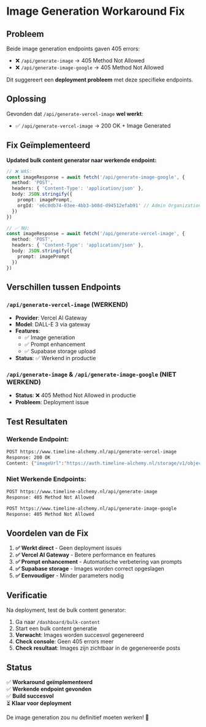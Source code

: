 # Image Generation Workaround Fix

## Probleem

Beide image generation endpoints gaven 405 errors:
- ❌ `/api/generate-image` → 405 Method Not Allowed
- ❌ `/api/generate-image-google` → 405 Method Not Allowed

Dit suggereert een **deployment probleem** met deze specifieke endpoints.

## Oplossing

Gevonden dat `/api/generate-vercel-image` **wel werkt**:
- ✅ `/api/generate-vercel-image` → 200 OK + Image Generated

## Fix Geïmplementeerd

**Updated bulk content generator naar werkende endpoint:**

```typescript
// ❌ WAS:
const imageResponse = await fetch('/api/generate-image-google', {
  method: 'POST',
  headers: { 'Content-Type': 'application/json' },
  body: JSON.stringify({ 
    prompt: imagePrompt,
    orgId: 'e6c0db74-03ee-4bb3-b08d-d94512efab91' // Admin Organization UUID
  })
})

// ✅ NU:
const imageResponse = await fetch('/api/generate-vercel-image', {
  method: 'POST',
  headers: { 'Content-Type': 'application/json' },
  body: JSON.stringify({ 
    prompt: imagePrompt
  })
})
```

## Verschillen tussen Endpoints

### `/api/generate-vercel-image` (WERKEND)
- **Provider**: Vercel AI Gateway
- **Model**: DALL-E 3 via gateway
- **Features**: 
  - ✅ Image generation
  - ✅ Prompt enhancement
  - ✅ Supabase storage upload
- **Status**: ✅ Werkend in productie

### `/api/generate-image` & `/api/generate-image-google` (NIET WERKEND)
- **Status**: ❌ 405 Method Not Allowed in productie
- **Probleem**: Deployment issue

## Test Resultaten

### Werkende Endpoint:
```bash
POST https://www.timeline-alchemy.nl/api/generate-vercel-image
Response: 200 OK
Content: {"imageUrl":"https://auth.timeline-alchemy.nl/storage/v1/object/public/blog-images/gemini-generated/1760116728964.png","success":true}
```

### Niet Werkende Endpoints:
```bash
POST https://www.timeline-alchemy.nl/api/generate-image
Response: 405 Method Not Allowed

POST https://www.timeline-alchemy.nl/api/generate-image-google  
Response: 405 Method Not Allowed
```

## Voordelen van de Fix

1. **✅ Werkt direct** - Geen deployment issues
2. **✅ Vercel AI Gateway** - Betere performance en features
3. **✅ Prompt enhancement** - Automatische verbetering van prompts
4. **✅ Supabase storage** - Images worden correct opgeslagen
5. **✅ Eenvoudiger** - Minder parameters nodig

## Verificatie

Na deployment, test de bulk content generator:

1. Ga naar `/dashboard/bulk-content`
2. Start een bulk content generatie
3. **Verwacht**: Images worden succesvol gegenereerd
4. **Check console**: Geen 405 errors meer
5. **Check resultaat**: Images zijn zichtbaar in de gegenereerde posts

## Status

✅ **Workaround geïmplementeerd**  
✅ **Werkende endpoint gevonden**  
✅ **Build succesvol**  
⏳ **Klaar voor deployment**  

De image generation zou nu definitief moeten werken! 🎉
